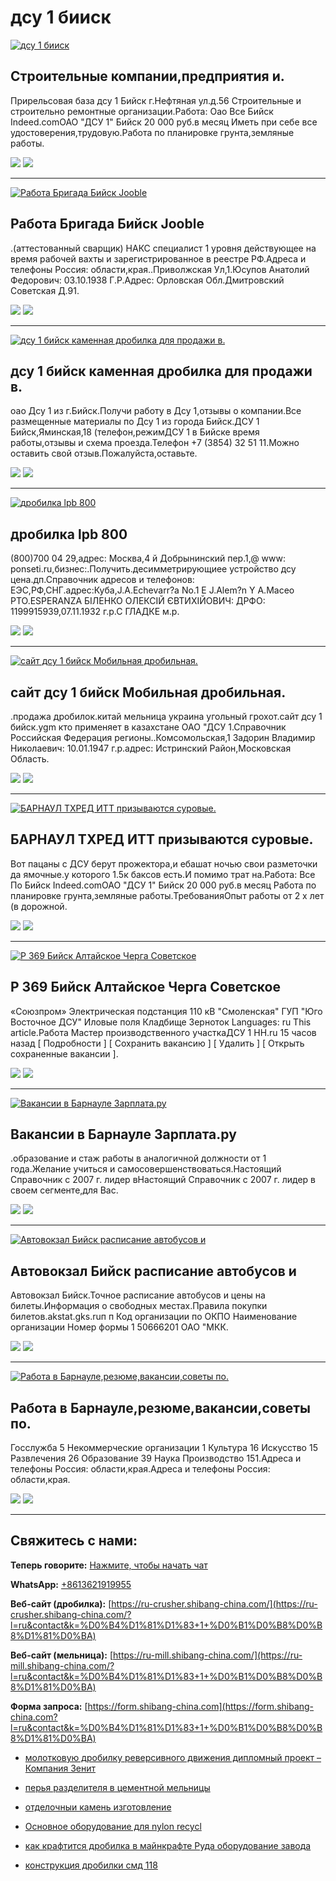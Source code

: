 # дсу 1 бииск

<a href="https://swt.shibang-china.com/?l=ru&img&k=%D0%B4%D1%81%D1%83+1+%D0%B1%D0%B8%D0%B8%D1%81%D0%BA" target="_blank">![дсу 1 бииск](http://static.shibang-china.com/all-800x300/337.jpg)</a>

## Строительные компании,предприятия и.
Прирельсовая база дсу 1 Бийск г.Нефтяная ул.д.56 Строительные и строительно ремонтные организации.Работа: Оао Все Бийск Indeed.comОАО "ДСУ 1" Бийск 20 000 руб.в месяц Иметь при себе все удостоверения,трудовую.Работа по планировке грунта,земляные работы.


<a href="https://whatsapp.shibangsoft.com/WhatsApp.php" target="_blank" title="WhatsApp">![](http://static.shibang-china.com/icon/whatsapp.png)</a> <a href="https://swt.shibang-china.com/?l=ru&icon&k=%D0%B4%D1%81%D1%83+1+%D0%B1%D0%B8%D0%B8%D1%81%D0%BA" target="_blank">![](http://static.shibang-china.com/icon/chat-ru.png)</a>

---

<a href="https://swt.shibang-china.com/?l=ru&img&k=%D0%B4%D1%81%D1%83+1+%D0%B1%D0%B8%D0%B8%D1%81%D0%BA" target="_blank">![Работа Бригада Бийск Jooble](http://static.shibang-china.com/all-800x300/820.jpg)</a>

## Работа Бригада Бийск Jooble
.(аттестованный сварщик) НАКС специалист 1 уровня действующее на время рабочей вахты и зарегистрированное в реестре РФ.Адреса и телефоны Россия: области,края..Приволжская Ул,1.Юсупов Анатолий Федорович: 03.10.1938 Г.Р.Адрес: Орловская Обл.Дмитровский Советская Д.91.


<a href="https://whatsapp.shibangsoft.com/WhatsApp.php" target="_blank" title="WhatsApp">![](http://static.shibang-china.com/icon/whatsapp.png)</a> <a href="https://swt.shibang-china.com/?l=ru&icon&k=%D0%B4%D1%81%D1%83+1+%D0%B1%D0%B8%D0%B8%D1%81%D0%BA" target="_blank">![](http://static.shibang-china.com/icon/chat-ru.png)</a>

---

<a href="https://swt.shibang-china.com/?l=ru&img&k=%D0%B4%D1%81%D1%83+1+%D0%B1%D0%B8%D0%B8%D1%81%D0%BA" target="_blank">![дсу 1 бийск каменная дробилка для продажи в.](http://static.shibang-china.com/all-800x300/9.jpg)</a>

## дсу 1 бийск каменная дробилка для продажи в.
оао Дсу 1 из г.Бийск.Получи работу в Дсу 1,отзывы о компании.Все размещенные материалы по Дсу 1 из города Бийск.ДСУ 1 Бийск,Яминская,18 (телефон,режимДСУ 1 в Бийске время работы,отзывы и схема проезда.Телефон +7 (3854) 32 51 11.Можно оставить свой отзыв.Пожалуйста,оставьте.


<a href="https://whatsapp.shibangsoft.com/WhatsApp.php" target="_blank" title="WhatsApp">![](http://static.shibang-china.com/icon/whatsapp.png)</a> <a href="https://swt.shibang-china.com/?l=ru&icon&k=%D0%B4%D1%81%D1%83+1+%D0%B1%D0%B8%D0%B8%D1%81%D0%BA" target="_blank">![](http://static.shibang-china.com/icon/chat-ru.png)</a>

---

<a href="https://swt.shibang-china.com/?l=ru&img&k=%D0%B4%D1%81%D1%83+1+%D0%B1%D0%B8%D0%B8%D1%81%D0%BA" target="_blank">![дробилка lpb 800](http://static.shibang-china.com/all-800x300/893.jpg)</a>

## дробилка lpb 800
(800)700 04 29,адрес: Москва,4 й Добрынинский пер.1,@ www: ponseti.ru,бизнес:.Получить.десимметрирующиее устройство дсу цена.дп.Справочник адресов и телефонов: ЕЭС,РФ,СНГ.адрес:Куба,J.A.Echevarr?a No.1 E J.Alem?n Y A.Maceo PTO.ESPERANZA БІЛЕНКО ОЛЕКСІЙ ЄВТИХІЙОВИЧ: ДРФО: 1199915939,07.11.1932 г.р.С ГЛАДКЕ м.р.


<a href="https://whatsapp.shibangsoft.com/WhatsApp.php" target="_blank" title="WhatsApp">![](http://static.shibang-china.com/icon/whatsapp.png)</a> <a href="https://swt.shibang-china.com/?l=ru&icon&k=%D0%B4%D1%81%D1%83+1+%D0%B1%D0%B8%D0%B8%D1%81%D0%BA" target="_blank">![](http://static.shibang-china.com/icon/chat-ru.png)</a>

---

<a href="https://swt.shibang-china.com/?l=ru&img&k=%D0%B4%D1%81%D1%83+1+%D0%B1%D0%B8%D0%B8%D1%81%D0%BA" target="_blank">![сайт дсу 1 бийск Мобильная дробильная.](http://static.shibang-china.com/all-800x300/252.jpg)</a>

## сайт дсу 1 бийск Мобильная дробильная.
.продажа дробилок.китай мельница украина угольный грохот.сайт дсу 1 бийск.ygm кто применяет в казахстане ОАО "ДСУ 1.Справочник Российская Федерация регионы..Комсомольская,1 Задорин Владимир Николаевич: 10.01.1947 г.р.адрес: Истринский Район,Московская Область.


<a href="https://whatsapp.shibangsoft.com/WhatsApp.php" target="_blank" title="WhatsApp">![](http://static.shibang-china.com/icon/whatsapp.png)</a> <a href="https://swt.shibang-china.com/?l=ru&icon&k=%D0%B4%D1%81%D1%83+1+%D0%B1%D0%B8%D0%B8%D1%81%D0%BA" target="_blank">![](http://static.shibang-china.com/icon/chat-ru.png)</a>

---

<a href="https://swt.shibang-china.com/?l=ru&img&k=%D0%B4%D1%81%D1%83+1+%D0%B1%D0%B8%D0%B8%D1%81%D0%BA" target="_blank">![БАРНАУЛ ТХРЕД ИТТ призываются суровые.](http://static.shibang-china.com/all-800x300/743.jpg)</a>

## БАРНАУЛ ТХРЕД ИТТ призываются суровые.
Вот пацаны с ДСУ берут прожектора,и ебашат ночью свои разметочки да ямочные.у которого 1.5к баксов есть.И помимо трат на.Работа: Все По Бийск Indeed.comОАО "ДСУ 1" Бийск 20 000 руб.в месяц Работа по планировке грунта,земляные работы.ТребованияОпыт работы от 2 х лет (в дорожной.


<a href="https://whatsapp.shibangsoft.com/WhatsApp.php" target="_blank" title="WhatsApp">![](http://static.shibang-china.com/icon/whatsapp.png)</a> <a href="https://swt.shibang-china.com/?l=ru&icon&k=%D0%B4%D1%81%D1%83+1+%D0%B1%D0%B8%D0%B8%D1%81%D0%BA" target="_blank">![](http://static.shibang-china.com/icon/chat-ru.png)</a>

---

<a href="https://swt.shibang-china.com/?l=ru&img&k=%D0%B4%D1%81%D1%83+1+%D0%B1%D0%B8%D0%B8%D1%81%D0%BA" target="_blank">![Р 369 Бийск Алтайское Черга Советское](http://static.shibang-china.com/all-800x300/643.jpg)</a>

## Р 369 Бийск Алтайское Черга Советское
«Союзпром» Электрическая подстанция 110 кВ "Смоленская" ГУП "Юго Восточное ДСУ" Иловые поля Кладбище Зерноток Languages: ru This article.Работа Мастер производственного участкаДСУ 1 HH.ru 15 часов назад [ Подробности ] [ Сохранить вакансию ] [ Удалить ] [ Открыть сохраненные вакансии ].


<a href="https://whatsapp.shibangsoft.com/WhatsApp.php" target="_blank" title="WhatsApp">![](http://static.shibang-china.com/icon/whatsapp.png)</a> <a href="https://swt.shibang-china.com/?l=ru&icon&k=%D0%B4%D1%81%D1%83+1+%D0%B1%D0%B8%D0%B8%D1%81%D0%BA" target="_blank">![](http://static.shibang-china.com/icon/chat-ru.png)</a>

---

<a href="https://swt.shibang-china.com/?l=ru&img&k=%D0%B4%D1%81%D1%83+1+%D0%B1%D0%B8%D0%B8%D1%81%D0%BA" target="_blank">![Вакансии в Барнауле Зарплата.ру](http://static.shibang-china.com/all-800x300/1228.jpg)</a>

## Вакансии в Барнауле Зарплата.ру
.образование и стаж работы в аналогичной должности от 1 года.Желание учиться и самосовершенствоваться.Настоящий Справочник с 2007 г. лидер вНастоящий Справочник с 2007 г. лидер в своем сегменте,для Вас.


<a href="https://whatsapp.shibangsoft.com/WhatsApp.php" target="_blank" title="WhatsApp">![](http://static.shibang-china.com/icon/whatsapp.png)</a> <a href="https://swt.shibang-china.com/?l=ru&icon&k=%D0%B4%D1%81%D1%83+1+%D0%B1%D0%B8%D0%B8%D1%81%D0%BA" target="_blank">![](http://static.shibang-china.com/icon/chat-ru.png)</a>

---

<a href="https://swt.shibang-china.com/?l=ru&img&k=%D0%B4%D1%81%D1%83+1+%D0%B1%D0%B8%D0%B8%D1%81%D0%BA" target="_blank">![Автовокзал Бийск расписание автобусов и](http://static.shibang-china.com/all-800x300/1069.jpg)</a>

## Автовокзал Бийск расписание автобусов и
Автовокзал Бийск.Точное расписание автобусов и цены на билеты.Информация о свободных местах.Правила покупки билетов.akstat.gks.ruп п Код организации по ОКПО Наименование организации Номер формы 1 50666201 ОАО "МКК.


<a href="https://whatsapp.shibangsoft.com/WhatsApp.php" target="_blank" title="WhatsApp">![](http://static.shibang-china.com/icon/whatsapp.png)</a> <a href="https://swt.shibang-china.com/?l=ru&icon&k=%D0%B4%D1%81%D1%83+1+%D0%B1%D0%B8%D0%B8%D1%81%D0%BA" target="_blank">![](http://static.shibang-china.com/icon/chat-ru.png)</a>

---

<a href="https://swt.shibang-china.com/?l=ru&img&k=%D0%B4%D1%81%D1%83+1+%D0%B1%D0%B8%D0%B8%D1%81%D0%BA" target="_blank">![Работа в Барнауле,резюме,вакансии,советы по.](http://static.shibang-china.com/all-800x300/1156.jpg)</a>

## Работа в Барнауле,резюме,вакансии,советы по.
Госслужба 5 Некоммерческие организации 1 Культура 16 Искусство 15 Развлечения 26 Образование 39 Наука Производство 151.Адреса и телефоны Россия: области,края.Адреса и телефоны Россия: области,края.


<a href="https://whatsapp.shibangsoft.com/WhatsApp.php" target="_blank" title="WhatsApp">![](http://static.shibang-china.com/icon/whatsapp.png)</a> <a href="https://swt.shibang-china.com/?l=ru&icon&k=%D0%B4%D1%81%D1%83+1+%D0%B1%D0%B8%D0%B8%D1%81%D0%BA" target="_blank">![](http://static.shibang-china.com/icon/chat-ru.png)</a>

---
## Свяжитесь с нами:

**Теперь говорите:** [Нажмите, чтобы начать чат](https://swt.shibang-china.com?l=ru&contact&k=%D0%B4%D1%81%D1%83+1+%D0%B1%D0%B8%D0%B8%D1%81%D0%BA)

**WhatsApp:**  [+8613621919955](https://whatsapp.shibangsoft.com/WhatsApp.php)

**Веб-сайт (дробилка):** [https://ru-crusher.shibang-china.com/](https://ru-crusher.shibang-china.com/?l=ru&contact&k=%D0%B4%D1%81%D1%83+1+%D0%B1%D0%B8%D0%B8%D1%81%D0%BA)

**Веб-сайт (мельница):** [https://ru-mill.shibang-china.com/](https://ru-mill.shibang-china.com/?l=ru&contact&k=%D0%B4%D1%81%D1%83+1+%D0%B1%D0%B8%D0%B8%D1%81%D0%BA)

**Форма запроса:** [https://form.shibang-china.com](https://form.shibang-china.com?l=ru&contact&k=%D0%B4%D1%81%D1%83+1+%D0%B1%D0%B8%D0%B8%D1%81%D0%BA)

* [молотковую дробилку реверсивного движения дипломный проект – Компания Зенит](../96/%D0%BC%D0%BE%D0%BB%D0%BE%D1%82%D0%BA%D0%BE%D0%B2%D1%83%D1%8E%20%D0%B4%D1%80%D0%BE%D0%B1%D0%B8%D0%BB%D0%BA%D1%83%20%D1%80%D0%B5%D0%B2%D0%B5%D1%80%D1%81%D0%B8%D0%B2%D0%BD%D0%BE%D0%B3%D0%BE%20%D0%B4%D0%B2%D0%B8%D0%B6%D0%B5%D0%BD%D0%B8%D1%8F%20%D0%B4%D0%B8%D0%BF%D0%BB%D0%BE%D0%BC%D0%BD%D1%8B%D0%B9%20%D0%BF%D1%80%D0%BE%D0%B5%D0%BA%D1%82%20%E2%80%93%20%D0%9A%D0%BE%D0%BC%D0%BF%D0%B0%D0%BD%D0%B8%D1%8F%20%D0%97%D0%B5%D0%BD%D0%B8%D1%82.md)

* [перья разделителя в цементной мельницы](../92/%D0%BF%D0%B5%D1%80%D1%8C%D1%8F%20%D1%80%D0%B0%D0%B7%D0%B4%D0%B5%D0%BB%D0%B8%D1%82%D0%B5%D0%BB%D1%8F%20%D0%B2%20%D1%86%D0%B5%D0%BC%D0%B5%D0%BD%D1%82%D0%BD%D0%BE%D0%B9%20%D0%BC%D0%B5%D0%BB%D1%8C%D0%BD%D0%B8%D1%86%D1%8B.md)

* [отделочныи камень изготовление](../93/%D0%BE%D1%82%D0%B4%D0%B5%D0%BB%D0%BE%D1%87%D0%BD%D1%8B%D0%B8%20%D0%BA%D0%B0%D0%BC%D0%B5%D0%BD%D1%8C%20%D0%B8%D0%B7%D0%B3%D0%BE%D1%82%D0%BE%D0%B2%D0%BB%D0%B5%D0%BD%D0%B8%D0%B5.md)

* [Основное оборудование для nylon recycl](../94/%D0%9E%D1%81%D0%BD%D0%BE%D0%B2%D0%BD%D0%BE%D0%B5%20%D0%BE%D0%B1%D0%BE%D1%80%D1%83%D0%B4%D0%BE%D0%B2%D0%B0%D0%BD%D0%B8%D0%B5%20%D0%B4%D0%BB%D1%8F%20nylon%20recycl.md)

* [как крафтится дробилка в майнкрафте Руда оборудование завода](../101/%D0%BA%D0%B0%D0%BA%20%D0%BA%D1%80%D0%B0%D1%84%D1%82%D0%B8%D1%82%D1%81%D1%8F%20%D0%B4%D1%80%D0%BE%D0%B1%D0%B8%D0%BB%D0%BA%D0%B0%20%D0%B2%20%D0%BC%D0%B0%D0%B9%D0%BD%D0%BA%D1%80%D0%B0%D1%84%D1%82%D0%B5%20%D0%A0%D1%83%D0%B4%D0%B0%20%D0%BE%D0%B1%D0%BE%D1%80%D1%83%D0%B4%D0%BE%D0%B2%D0%B0%D0%BD%D0%B8%D0%B5%20%D0%B7%D0%B0%D0%B2%D0%BE%D0%B4%D0%B0.md)

* [конструкция дробилки смд 118](../91/%D0%BA%D0%BE%D0%BD%D1%81%D1%82%D1%80%D1%83%D0%BA%D1%86%D0%B8%D1%8F%20%D0%B4%D1%80%D0%BE%D0%B1%D0%B8%D0%BB%D0%BA%D0%B8%20%D1%81%D0%BC%D0%B4%20118.md)